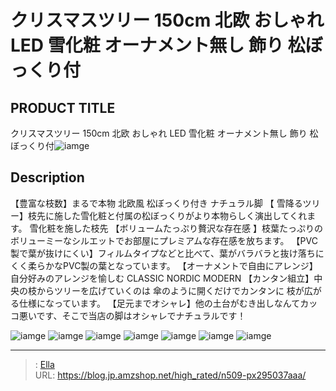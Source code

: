 # クリスマスツリー 150cm 北欧 おしゃれ LED 雪化粧 オーナメント無し 飾り 松ぼっくり付


## PRODUCT TITLE 

クリスマスツリー 150cm 北欧 おしゃれ LED 雪化粧 オーナメント無し 飾り 松ぼっくり付![iamge](https://b2bfiles1.gigab2b.cn/image/wkseller/305/20220921_a43753eda4515630a512aa7a1b7e6d1b.jpg)

## Description

【豊富な枝数】まるで本物 北欧風 松ぼっくり付き ナチュラル脚
【 雪降るツリー】枝先に施した雪化粧と付属の松ぼっくりがより本物らしく演出してくれます。 雪化粧を施した枝先
【ボリュームたっぷり贅沢な存在感 】枝葉たっぷりのボリューミーなシルエットでお部屋にプレミアムな存在感を放ちます。
【PVC製で葉が抜けにくい】フィルムタイプなどと比べて、葉がバラバラと抜け落ちにくく柔らかなPVC製の葉となっています。
【オーナメントで自由にアレンジ】自分好みのアレンジを愉しむ   CLASSIC     NORDIC    MODERN
【カンタン組立】中央の枝からツリーを広げていくのは 傘のように開くだけでカンタンに 枝が広がる仕様になっています。
【足元までオシャレ】他の土台がむき出しなんてカッコ悪いです、そこで当店の脚はオシャレでナチュラルです！



![iamge](https://b2bfiles1.gigab2b.cn/image/wkseller/305/20220921_30b1eb2b67769191ece61b1efdf99343.jpg)
![iamge](https://b2bfiles1.gigab2b.cn/image/wkseller/305/20220921_e929a00311a560fc15e51c41d19d430c.jpg)
![iamge](https://b2bfiles1.gigab2b.cn/image/wkseller/305/20220921_2579a3b7dac5d5260d4560c48e41b192.jpg)
![iamge](https://b2bfiles1.gigab2b.cn/image/wkseller/305/20220922_60adb1ed263f320592f5efd1ef459512.jpg)
![iamge](https://b2bfiles1.gigab2b.cn/image/wkseller/305/20220922_d9b8349d80d38fcfb9b343d2aa3aa8a6.jpg)
![iamge](https://b2bfiles1.gigab2b.cn/image/wkseller/305/20220921_2a31661244a2d5e1a21d739432f0ffcd.jpg)
![iamge](https://b2bfiles1.gigab2b.cn/image/wkseller/305/20220921_17f5e914c708bc252a9c305e04b78cbe.jpg)


---

> : [Ella](https://blog.jp.amzshop.net/)  
> URL: https://blog.jp.amzshop.net/high_rated/n509-px295037aaa/  

